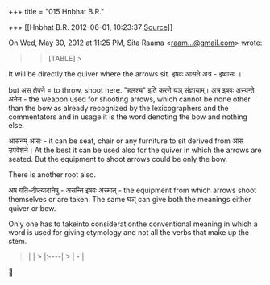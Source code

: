 +++
title = "015 Hnbhat B.R."

+++
[[Hnbhat B.R.	2012-06-01, 10:23:37 [Source](https://groups.google.com/g/samskrita/c/tzTghOHjX0o)]]



On Wed, May 30, 2012 at 11:25 PM, Sita Raama \<[raam...@gmail.com]()\> wrote:  

> 
> > 
> > 
> > [TABLE] >
> 

  

  

It will be directly the quiver where the arrows sit. इषवः आसते अत्र - इष्वासः ।

  

but अस् क्षेपणे = to throw, shoot here. "हलश्च" इति करणे घञ् संज्ञायाम्। अत्र इषवः अस्यन्ते अनेन - the weapon used for shooting arrows, which cannot be none other than the bow as already recognized by the lexicographers and the commentators and in usage it is the word denoting the bow and nothing else.

  

आसनम् आसः - it can be seat, chair or any furniture to sit derived from आस उपवेशने। At the best it can be used also for the quiver in which the arrows are seated. But the equipment to shoot arrows could be only the bow.

  

There is another root also.

  

अष गति-दीप्त्यादानेषु - असन्ति इषवः अस्मात् - the equipment from which arrows shoot themselves or are taken. The same घञ् can give both the meanings either quiver or bow.

  

Only one has to takeinto considerationthe conventional meaning in which a word is used for giving etymology and not all the verbs that make up the stem.

  

  

> |     | > |:----| > | -  |



